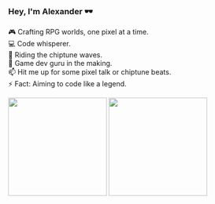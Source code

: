 ### Hey, I'm Alexander 🕶️

🎮 Crafting RPG worlds, one pixel at a time.  
💻 Code whisperer.  
🎵 Riding the chiptune waves.  
🌱 Game dev guru in the making.  
📫 Hit me up for some pixel talk or chiptune beats.  
⚡ Fact: Aiming to code like a legend.

<img height="200" align="center" src="https://github-readme-stats.vercel.app/api?username=spoonpaw&show_icons=true" />

<img height="200" align="center" src="https://github-readme-stats.vercel.app/api/top-langs?username=spoonpaw&show_icons=true&layout=compact&langs_count=8" />

